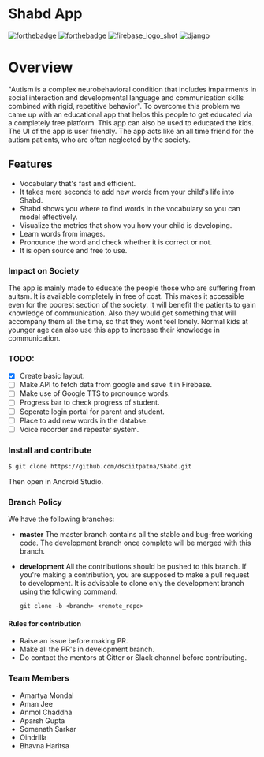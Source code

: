# Shabd App 

[![forthebadge](https://forthebadge.com/images/badges/built-for-android.svg)](http://forthebadge.com)
[![forthebadge](https://forthebadge.com/images/badges/made-with-java.svg)](http://forthebadge.com)
![firebase_logo_shot](https://user-images.githubusercontent.com/43731599/53020861-dc1daf00-347d-11e9-9de2-d7b209bf91c5.png)
![django](https://user-images.githubusercontent.com/43731599/53021010-39196500-347e-11e9-86dc-e32b7a0f7eda.png)

# Overview
"Autism is a complex neurobehavioral condition that includes impairments in social interaction and developmental language and communication skills combined with rigid, repetitive behavior". To overcome this problem we came up with an educational app that helps this people to get educated via a completely free platform. This app can also be used to educated the kids. The UI of the app is user friendly. The app acts like an all time friend for the autism patients, who are often neglected by the society.
  
## Features
* Vocabulary that's fast and efficient.
* It takes mere seconds to add new words from your child's life into Shabd.
* Shabd shows you where to find words in the vocabulary so you can model effectively.
* Visualize the metrics that show you how your child is developing.
* Learn words from images.
* Pronounce the word and check whether it is correct or not.
* It is open source and free to use.



### Impact on Society
The app is mainly made to educate the people those who are suffering from auitsm. It is available completely in free of cost. This makes it accessible even for the poorest section of the society. It will benefit the patients to gain knowledge of communication. Also they would get something that will accompany them all the time, so that they wont feel lonely. Normal kids at younger age can also use this app to increase their knowledge in communication. 
### TODO:
- [x] Create basic layout.
- [ ] Make API to fetch data from google and save it in Firebase.
- [ ] Make use of Google TTS to pronounce words.
- [ ] Progress bar to check progress of student.
- [ ] Seperate login portal for parent and student.
- [ ] Place to add new words in the databse.
- [ ] Voice recorder and repeater system.

### Install and contribute

```sh
$ git clone https://github.com/dsciitpatna/Shabd.git
```
Then open in Android Studio.
### Branch Policy
We have the following branches:
* **master**
The master branch contains all the stable and bug-free working code. The development branch once complete will be merged with this branch.

* **development**
All the contributions should be pushed to this branch. If you're making a contribution,
you are supposed to make a pull request to development.
It is advisable to clone only the development branch using the following command:

    `git clone -b <branch> <remote_repo>`
     
#### Rules for contribution
* Raise an issue before making PR.
* Make all the PR's in development branch.
* Do contact the mentors at Gitter or Slack channel before contributing.

### Team Members
* Amartya Mondal
* Aman Jee
* Anmol Chaddha
* Aparsh Gupta
* Somenath Sarkar
* Oindrilla
* Bhavna Haritsa
